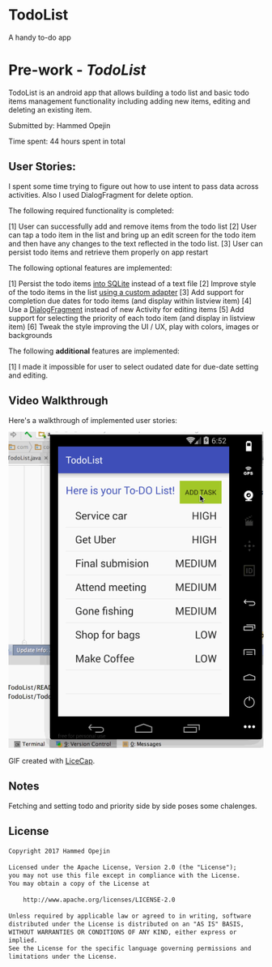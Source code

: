 # TodoList
A handy to-do app
# Pre-work - *TodoList*

TodoList is an android app that allows building a todo list and basic todo items management functionality including adding new items, editing and deleting an existing item.

Submitted by: Hammed Opejin

Time spent: 44 hours spent in total

## User Stories:
I spent some time trying to figure out how to use intent to pass data across activities. Also I used DialogFragment for delete option.

The following required functionality is completed:

[1] User can successfully add and remove items from the todo list
[2] User can tap a todo item in the list and bring up an edit screen for the todo item and then have any changes to the text reflected in the todo list.
[3] User can persist todo items and retrieve them properly on app restart

The following optional features are implemented:

[1] Persist the todo items [into SQLite](http://guides.codepath.com/android/Persisting-Data-to-the-Device#sqlite) instead of a text file
[2] Improve style of the todo items in the list [using a custom adapter](http://guides.codepath.com/android/Using-an-ArrayAdapter-with-ListView)
[3] Add support for completion due dates for todo items (and display within listview item)
[4] Use a [DialogFragment](http://guides.codepath.com/android/Using-DialogFragment) instead of new Activity for editing items
[5] Add support for selecting the priority of each todo item (and display in listview item)
[6] Tweak the style improving the UI / UX, play with colors, images or backgrounds

The following **additional** features are implemented:

[1] I made it impossible for user to select oudated date for due-date setting and editing.

## Video Walkthrough 

Here's a walkthrough of implemented user stories:

<img src='https://github.com/hammedopejin/TodoList/blob/master/Todolist%20demo%20update.gif' title='Video Walkthrough' width='' alt='Video Walkthrough' />


GIF created with [LiceCap](http://www.cockos.com/licecap/).

## Notes

Fetching and setting todo and priority side by side poses some chalenges.

## License

    Copyright 2017 Hammed Opejin

    Licensed under the Apache License, Version 2.0 (the "License");
    you may not use this file except in compliance with the License.
    You may obtain a copy of the License at

        http://www.apache.org/licenses/LICENSE-2.0

    Unless required by applicable law or agreed to in writing, software
    distributed under the License is distributed on an "AS IS" BASIS,
    WITHOUT WARRANTIES OR CONDITIONS OF ANY KIND, either express or implied.
    See the License for the specific language governing permissions and
    limitations under the License.

